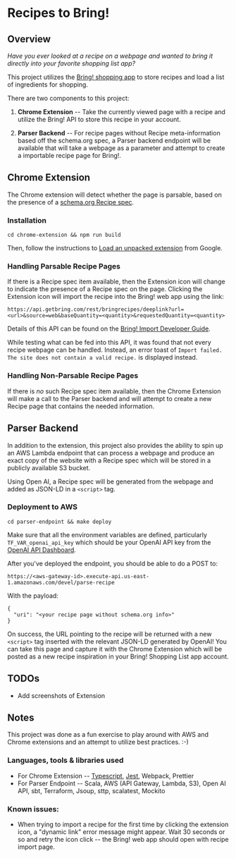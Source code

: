 # Recipes to Bring!

## Overview

_Have you ever looked at a recipe on a webpage and wanted to bring it directly into your favorite shopping list app?_

This project utilizes the [Bring! shopping app](https://www.getbring.com/en/home) to store recipes and load a list of ingredients for shopping.

There are two components to this project:

1. **Chrome Extension** -- Take the currently viewed page with a recipe and utilize the Bring! API to store this recipe in your account.

2. **Parser Backend** -- For recipe pages without Recipe meta-information based off the schema.org spec, a Parser backend endpoint will be available that will take a webpage as a parameter and attempt to create a importable recipe page for Bring!.

## Chrome Extension

The Chrome extension will detect whether the page is parsable, based on the presence of a [schema.org Recipe spec](https://schema.org/Recipe).

### Installation

```
cd chrome-extension && npm run build
```

Then, follow the instructions to [Load an unpacked extension](https://developer.chrome.com/docs/extensions/get-started/tutorial/hello-world#load-unpacked) from Google.

### Handling Parsable Recipe Pages

If there is a Recipe spec item available, then the Extension icon will change to indicate the presence of a Recipe spec on the page. Clicking the Extension icon will import the recipe into the Bring! web app using the link:

```
https://api.getbring.com/rest/bringrecipes/deeplink?url=<url>&source=web&baseQuantity=<quantity>&requestedQuantity=<quantity>
```

Details of this API can be found on the [Bring! Import Developer Guide](https://sites.google.com/getbring.com/bring-import-dev-guide/web-to-app-integration#h.p_MCSdfKdC6YjI).

While testing what can be fed into this API, it was found that not every recipe webpage can be handled. Instead, an error toast of `Import failed. The site does not contain a valid recipe.` is displayed instead.

### Handling Non-Parsable Recipe Pages

If there is _no_ such Recipe spec item available, then the Chrome Extension will make a call to the Parser backend and will attempt to create a new Recipe page that contains the needed information.

## Parser Backend

In addition to the extension, this project also provides the ability to spin up an AWS Lambda endpoint that can process a webpage and produce an exact copy of the website with a Recipe spec which will be stored in a publicly available S3 bucket.

Using Open AI, a Recipe spec will be generated from the webpage and added as JSON-LD in a `<script>` tag.

### Deployment to AWS

```
cd parser-endpoint && make deploy
```

Make sure that all the environment variables are defined, particularly `TF_VAR_openai_api_key` which should be your OpenAI API key from the [OpenAI API Dashboard](https://platform.openai.com/api-keys).

After you've deployed the endpoint, you should be able to do a POST to:

```
https://<aws-gateway-id>.execute-api.us-east-1.amazonaws.com/devel/parse-recipe
```

With the payload:

```
{
  "uri": "<your recipe page without schema.org info>"
}
```

On success, the URL pointing to the recipe will be returned with a new `<script>` tag inserted with the relevant JSON-LD generated by OpenAI! You can take this page and capture it with the Chrome Extension which will be posted as a new recipe inspiration in your Bring! Shopping List app account.

## TODOs

- Add screenshots of Extension

## Notes

This project was done as a fun exercise to play around with AWS and Chrome extensions and an attempt to utilize best practices. :-)

### Languages, tools & libraries used

- For Chrome Extension -- [Typescript](https://www.typescriptlang.org/), [Jest](https://jestjs.io/), Webpack, Prettier
- For Parser Endpoint -- Scala, AWS (API Gateway, Lambda, S3), Open AI API, sbt, Terraform, Jsoup, sttp, scalatest, Mockito

### Known issues:

- When trying to import a recipe for the first time by clicking the extension icon, a "dynamic link" error message might appear. Wait 30 seconds or so and retry the icon click -- the Bring! web app should open with recipe import page.
